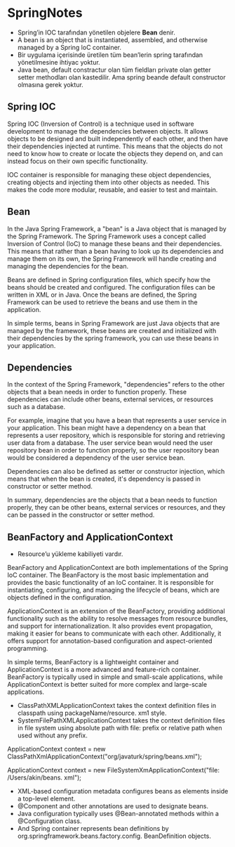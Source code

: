 # SpringNotes


- Spring’in IOC tarafından yönetilen objelere **********Bean********** denir.
- A bean is an object that is instantiated, assembled, and otherwise managed by a Spring loC container.
- Bir uygulama içerisinde üretilen tüm bean’lerin spring tarafından yönetilmesine ihtiyac yoktur.
- Java bean, default constractur olan tüm fieldları private olan getter setter methodları olan kastedilir. Ama spring beande default constructor olmasına gerek yoktur.

## Spring IOC

Spring IOC (Inversion of Control) is a technique used in software development to manage the dependencies between objects. It allows objects to be designed and built independently of each other, and then have their dependencies injected at runtime. This means that the objects do not need to know how to create or locate the objects they depend on, and can instead focus on their own specific functionality.

IOC container is responsible for managing these object dependencies, creating objects and injecting them into other objects as needed. This makes the code more modular, reusable, and easier to test and maintain.

## Bean

In the Java Spring Framework, a "bean" is a Java object that is managed by the Spring Framework. The Spring Framework uses a concept called Inversion of Control (IoC) to manage these beans and their dependencies. This means that rather than a bean having to look up its dependencies and manage them on its own, the Spring Framework will handle creating and managing the dependencies for the bean.

Beans are defined in Spring configuration files, which specify how the beans should be created and configured. The configuration files can be written in XML or in Java. Once the beans are defined, the Spring Framework can be used to retrieve the beans and use them in the application.

In simple terms, beans in Spring Framework are just Java objects that are managed by the framework, these beans are created and initialized with their dependencies by the spring framework, you can use these beans in your application.

## Dependencies

In the context of the Spring Framework, "dependencies" refers to the other objects that a bean needs in order to function properly. These dependencies can include other beans, external services, or resources such as a database.

For example, imagine that you have a bean that represents a user service in your application. This bean might have a dependency on a bean that represents a user repository, which is responsible for storing and retrieving user data from a database. The user service bean would need the user repository bean in order to function properly, so the user repository bean would be considered a dependency of the user service bean.

Dependencies can also be defined as setter or constructor injection, which means that when the bean is created, it's dependency is passed in constructor or setter method.

In summary, dependencies are the objects that a bean needs to function properly, they can be other beans, external services or resources, and they can be passed in the constructor or setter method.

## BeanFactory and ApplicationContext

- Resource’u yükleme kabiliyeti vardır.

BeanFactory and ApplicationContext are both implementations of the Spring IoC container. The BeanFactory is the most basic implementation and provides the basic functionality of an IoC container. It is responsible for instantiating, configuring, and managing the lifecycle of beans, which are objects defined in the configuration.

ApplicationContext is an extension of the BeanFactory, providing additional functionality such as the ability to resolve messages from resource bundles, and support for internationalization. It also provides event propagation, making it easier for beans to communicate with each other. Additionally, it offers support for annotation-based configuration and aspect-oriented programming.

In simple terms, BeanFactory is a lightweight container and ApplicationContext is a more advanced and feature-rich container. BeanFactory is typically used in simple and small-scale applications, while ApplicationContext is better suited for more complex and large-scale applications.

- ClassPathXMLApplicationContext takes the context definition files in classpath using packageName/resource. xm1 style.
- SystemFilePathXMLApplicationContext takes the context definition files in file system using absolute path with file: prefix or relative path when used without any prefix.

ApplicationContext context = new ClassPathXmlApplicationContext("org/javaturk/spring/beans.xml");

ApplicationContext context = new FileSystemXmApplicationContext("file: /Users/akin/beans. xml");

- XML-based configuration metadata configures beans as <bean/> elements inside a top-level <beans/> element.
- @Component and other annotations are used to designate beans.
- Java configuration typically uses @Bean-annotated methods within a
@Configuration class.
- And Spring container represents bean definitions by
org.springframework.beans.factory.config. BeanDefinition objects.
